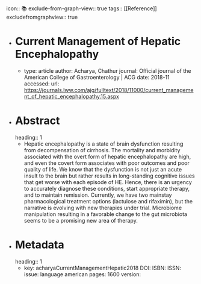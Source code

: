 icon:: 📚
exclude-from-graph-view:: true
tags:: [[Reference]]
excludefromgraphview:: true

- # Current Management of Hepatic Encephalopathy
	- type: article
	  author: Acharya, Chathur
	  journal: Official journal of the American College of Gastroenterology | ACG
	  date: 2018-11
	  accessed: 
	  url: https://journals.lww.com/ajg/fulltext/2018/11000/current_management_of_hepatic_encephalopathy.15.aspx
- # Abstract
  heading:: 1
	- Hepatic encephalopathy is a state of brain dysfunction resulting from decompensation of cirrhosis. The mortality and morbidity associated with the overt form of hepatic encephalopathy are high, and even the covert form associates with poor outcomes and poor quality of life. We know that the dysfunction is not just an acute insult to the brain but rather results in long-standing cognitive issues that get worse with each episode of HE. Hence, there is an urgency to accurately diagnose these conditions, start appropriate therapy, and to maintain remission. Currently, we have two mainstay pharmacological treatment options (lactulose and rifaximin), but the narrative is evolving with new therapies under trial. Microbiome manipulation resulting in a favorable change to the gut microbiota seems to be a promising new area of therapy.
- # Metadata
  heading:: 1
	- key: acharyaCurrentManagementHepatic2018
	  DOI: 
	  ISBN: 
	  ISSN: 
	  issue: 
	  language american
	  pages: 1600
	  version:
